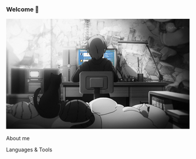 ### Welcome 👋

![Header](https://github.com/x1zy/x1zy/blob/main/assets/me.gif)

About me

Languages & Tools
